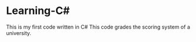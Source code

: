 # Learning-C#
This is my first code written in C#
This code grades the scoring system of a university.
